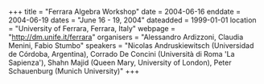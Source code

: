 +++
title = "Ferrara Algebra Workshop"
date = 2004-06-16
enddate = 2004-06-19
dates = "June 16 - 19, 2004"
dateadded = 1999-01-01
location = "University of Ferrara, Ferrara, Italy"
webpage = "http://dm.unife.it/ferrara"
organisers = "Alessandro Ardizzoni, Claudia Menini, Fabio Stumbo"
speakers = "Nicolas Andruskiewitsch (Universidad de Córdoba, Argentina), Corrado De Concini (Università di Roma 'La Sapienza'), Shahn Majid (Queen Mary, University of London), Peter Schauenburg (Munich University)"
+++
